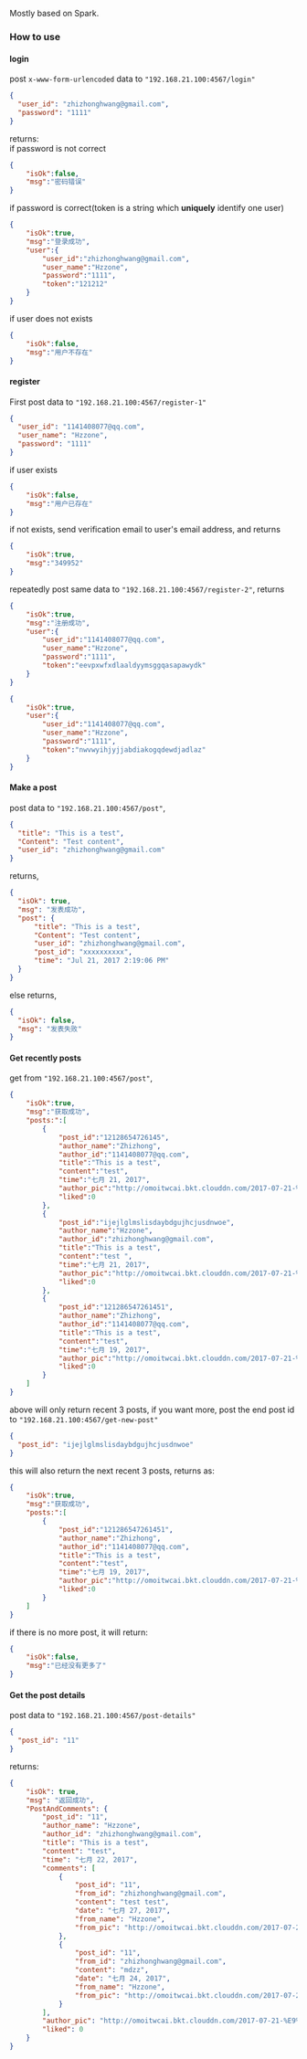 Mostly based on Spark.    
### How to use
#### login
post ```x-www-form-urlencoded``` data to ```"192.168.21.100:4567/login"```
```json
{
  "user_id": "zhizhonghwang@gmail.com",
  "password": "1111"
}
```
returns:    
if password is not correct
````json
{
    "isOk":false,
    "msg":"密码错误"
}
````
if password is correct(token is a string which **uniquely** identify one user)
```json
{
    "isOk":true,
    "msg":"登录成功",
    "user":{
        "user_id":"zhizhonghwang@gmail.com",
        "user_name":"Hzzone",
        "password":"1111",
        "token":"121212"
    }
}
```
if user does not exists
```json
{
    "isOk":false,
    "msg":"用户不存在"
}
```

#### register
First post data to ```"192.168.21.100:4567/register-1"```
```json
{
  "user_id": "1141408077@qq.com",
  "user_name": "Hzzone",
  "password": "1111"
}
```
if user exists
```json
{
    "isOk":false,
    "msg":"用户已存在"
}
```
if not exists, send verification email to user's email address, and returns
```json
{
    "isOk":true,
    "msg":"349952"
}
```

repeatedly post same data to ```"192.168.21.100:4567/register-2"```, returns
```json
{
    "isOk":true,
    "msg":"注册成功",
    "user":{
        "user_id":"1141408077@qq.com",
        "user_name":"Hzzone",
        "password":"1111",
        "token":"eevpxwfxdlaaldyymsggqasapawydk"
    }
}
```
```json
{
    "isOk":true,
    "user":{
        "user_id":"1141408077@qq.com",
        "user_name":"Hzzone",
        "password":"1111",
        "token":"nwvwyihjyjjabdiakogqdewdjadlaz"
    }
}
```

#### Make a post
post data to ```"192.168.21.100:4567/post"```,
```json
{
  "title": "This is a test",
  "Content": "Test content",
  "user_id": "zhizhonghwang@gmail.com"
}
```
returns,
```json
{
  "isOk": true,
  "msg": "发表成功",
  "post": {
      "title": "This is a test",
      "Content": "Test content",
      "user_id": "zhizhonghwang@gmail.com",
      "post_id": "xxxxxxxxxx",
      "time": "Jul 21, 2017 2:19:06 PM"
  }
}
```
else returns,
```json
{
  "isOk": false,
  "msg": "发表失败"
}
```

#### Get recently posts
get from ```"192.168.21.100:4567/post"```,
```json
{
    "isOk":true,
    "msg":"获取成功",
    "posts:":[
        {
            "post_id":"12128654726145",
            "author_name":"Zhizhong",
            "author_id":"1141408077@qq.com",
            "title":"This is a test",
            "content":"test",
            "time":"七月 21, 2017",
            "author_pic":"http://omoitwcai.bkt.clouddn.com/2017-07-21-%E9%BB%98%E8%AE%A4.jpg",
            "liked":0
        },
        {
            "post_id":"ijejlglmslisdaybdgujhcjusdnwoe",
            "author_name":"Hzzone",
            "author_id":"zhizhonghwang@gmail.com",
            "title":"This is a test",
            "content":"test ",
            "time":"七月 21, 2017",
            "author_pic":"http://omoitwcai.bkt.clouddn.com/2017-07-21-%E9%BB%98%E8%AE%A4.jpg",
            "liked":0
        },
        {
            "post_id":"121286547261451",
            "author_name":"Zhizhong",
            "author_id":"1141408077@qq.com",
            "title":"This is a test",
            "content":"test",
            "time":"七月 19, 2017",
            "author_pic":"http://omoitwcai.bkt.clouddn.com/2017-07-21-%E9%BB%98%E8%AE%A4.jpg",
            "liked":0
        }
    ]
}
```
above will only return recent 3 posts, if you want more, post the end post id to ```"192.168.21.100:4567/get-new-post"```
```json
{
  "post_id": "ijejlglmslisdaybdgujhcjusdnwoe"
}
```
this will also return the next recent 3 posts, returns as:
```json
{
    "isOk":true,
    "msg":"获取成功",
    "posts:":[
        {
            "post_id":"121286547261451",
            "author_name":"Zhizhong",
            "author_id":"1141408077@qq.com",
            "title":"This is a test",
            "content":"test",
            "time":"七月 19, 2017",
            "author_pic":"http://omoitwcai.bkt.clouddn.com/2017-07-21-%E9%BB%98%E8%AE%A4.jpg",
            "liked":0
        }
    ]
}
```
if there is no more post, it will return:
```json
{
    "isOk":false,
    "msg":"已经没有更多了"
}
```

#### Get the post details
post data to ```"192.168.21.100:4567/post-details"```
```json
{
  "post_id": "11"
}
```
returns:
```json
{
    "isOk": true,
    "msg": "返回成功",
    "PostAndComments": {
        "post_id": "11",
        "author_name": "Hzzone",
        "author_id": "zhizhonghwang@gmail.com",
        "title": "This is a test",
        "content": "test",
        "time": "七月 22, 2017",
        "comments": [
            {
                "post_id": "11",
                "from_id": "zhizhonghwang@gmail.com",
                "content": "test test",
                "date": "七月 27, 2017",
                "from_name": "Hzzone",
                "from_pic": "http://omoitwcai.bkt.clouddn.com/2017-07-21-%E9%BB%98%E8%AE%A4.jpg"
            },
            {
                "post_id": "11",
                "from_id": "zhizhonghwang@gmail.com",
                "content": "mdzz",
                "date": "七月 24, 2017",
                "from_name": "Hzzone",
                "from_pic": "http://omoitwcai.bkt.clouddn.com/2017-07-21-%E9%BB%98%E8%AE%A4.jpg"
            }
        ],
        "author_pic": "http://omoitwcai.bkt.clouddn.com/2017-07-21-%E9%BB%98%E8%AE%A4.jpg",
        "liked": 0
    }
}
```

